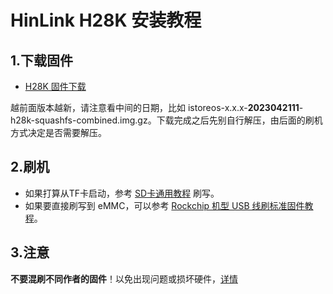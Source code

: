# HinLink H28K 安装教程

## 1.下载固件

* [H28K 固件下载](https://fw.koolcenter.com/iStoreOS/h28k/)

越前面版本越新，请注意看中间的日期，比如 istoreos-x.x.x-**2023042111**-h28k-squashfs-combined.img.gz。下载完成之后先别自行解压，由后面的刷机方式决定是否需要解压。

## 2.刷机
* 如果打算从TF卡启动，参考 [SD卡通用教程](/zh/guide/istoreos/install_sd.html) 刷写。
* 如果要直接刷写到 eMMC，可以参考 [Rockchip 机型 USB 线刷标准固件教程](/zh/guide/istoreos/install_rockchip_sysupgrade.html)。

## 3.注意
**不要混刷不同作者的固件**！以免出现问题或损坏硬件，[详情](https://github.com/istoreos/istoreos/issues/1012)
